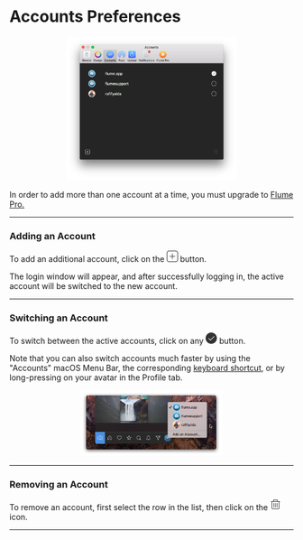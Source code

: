 # Accounts Preferences

<p style="text-align: center; margin-top: 1em;"><img src="/preferences/assets/accounts.png" width="60%" height="60%" /></p>

In order to add more than one account at a time, you must upgrade to [Flume Pro.](/preferences/flumepro.md)

<hr /> 

### Adding an Account

To add an additional account, click on the <img src="/preferences/assets/add.png" width="20" height="20" /> button.

The login window will appear, and after successfully logging in, the active account will be switched to the new account.

<hr />

### Switching an Account

To switch between the active accounts, click on any <img src="/preferences/assets/active.png" width="20" height="20" /> button.

Note that you can also switch accounts much faster by using the "Accounts" macOS Menu Bar, the corresponding [keyboard shortcut](/misc/keyboard-shortcuts.md), or by long-pressing on your avatar in the Profile tab.

<p style="text-align: center; margin-top: 1em;"><img src="/home/assets/multipleaccounts.png" width="50%" height="50%" /></p>

<hr />

### Removing an Account

To remove an account, first select the row in the list, then click on the <img src="/preferences/assets/delete.png" width="20" height="20" /> icon.

<hr />